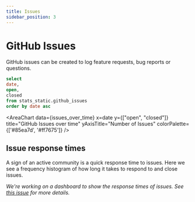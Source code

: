 ```yaml
---
title: Issues
sidebar_position: 3
---
```


# GitHub Issues

GitHub issues can be created to log feature requests, bug reports or questions.

<!-- TODO: Live data https://github.com/nf-core/stats/issues/4 -->

```sql issues_over_time
select
date,
open,
closed
from stats_static.github_issues
order by date asc
```

<AreaChart
  data={issues_over_time}
  x=date
  y={["open", "closed"]}
  title="GitHub Issues over time"
  yAxisTitle="Number of Issues"
  colorPalette={['#85ea7d', '#ff7675']}
/>

## Issue response times

A sign of an active community is a quick response time to issues. Here we see a frequency histogram of how long it takes to respond to and close issues.

<!-- TODO GitHub Issues Response Time -->
*We're working on a dashboard to show the response times of issues. See [this issue](https://github.com/nf-core/stats/issues/5) for more details.*

